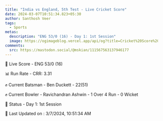 ```yaml
---
title: "India vs England, 5th Test - Live Cricket Score"
date: 2024-03-07T10:51:34.823+05:30
author: Santhosh Veer
tags:
  - Sports
metas:
  description: "ENG 53/0 (16) - Day 1: 1st Session"
  image: https://ogimageblog.vercel.app/api/og?title=Cricket%20Score%20%F0%9F%8F%8F
comments:
  src: https://mastodon.social/@mskian/111567563137946177
---
```


🔴 Live Score - ENG 53/0 (16)  

📊 Run Rate - CRR: 3.31  

✊ Current Batsman - Ben Duckett - 22(51)  

✊ Current Bowler - Ravichandran Ashwin - 1 Over 4 Run - 0 Wicket  

📑 Status - Day 1: 1st Session

<!--more-->

📝 Last Updated on : 3/7/2024, 10:51:34 AM
